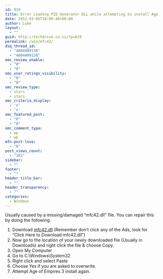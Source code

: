 ```yaml
---
id: 819
title: Error Loading PID Generator DLL while attempting to install Age of Empires 3
date: 2012-03-05T18:09:48+00:00
author: Luke
layout:
  - ""
guid: http://techdrive.co.nz/?p=819
permalink: /win/mfc42/
dsq_thread_id:
  - "4804409138"
  - "4804409138"
omc_review_enable:
  - "0"
  - "0"
omc_user_ratings_visibility:
  - "0"
  - "0"
omc_review_type:
  - stars
  - stars
omc_criteria_display:
  - 'n'
  - 'n'
omc_featured_post:
  - "0"
  - "0"
omc_comment_type:
  - wp
  - wp
mfn-post-love:
  - "0"
post_views_count:
  - "161"
sidebar:
  - ""
footer:
  - ""
header_title_bar:
  - ""
header_transparency:
  - ""
categories:
  - Windows
---
```

Usually caused by a missing/damaged &#8220;mfc42.dll&#8221; file. You can repair this by doing the following.

  1. Download <a href="http://www.dlldump.com/download-dll-files_new.php/dllfiles/M/mfc42.dll/6.0.400/download.html" target="_blank">mfc42.dll</a> (Remember don&#8217;t click any of the Ads, look for &#8220;Click Here to Download mfc42.dll&#8221;)
  2. Now go to the location of your newly downloaded file (Usually in Downloads) and right click the file & choose Copy.
  3. Open My Computer
  4. Go to C:\Windows\System32
  5. Right click and select Paste
  6. Choose Yes if you are asked to overwrite.
  7. Attempt Age of Empires 3 install again.